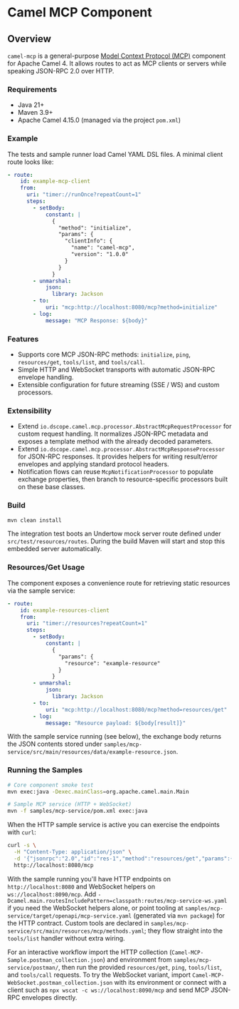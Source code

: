 # Camel MCP Component

## Overview
`camel-mcp` is a general-purpose [Model Context Protocol (MCP)](https://modelcontextprotocol.io) component for Apache Camel 4.
It allows routes to act as MCP clients or servers while speaking JSON-RPC 2.0 over HTTP.

### Requirements
- Java 21+
- Maven 3.9+
- Apache Camel 4.15.0 (managed via the project `pom.xml`)

### Example
The tests and sample runner load Camel YAML DSL files. A minimal client route looks like:

```yaml
- route:
    id: example-mcp-client
    from:
      uri: "timer://runOnce?repeatCount=1"
      steps:
        - setBody:
            constant: |
              {
                "method": "initialize",
                "params": {
                  "clientInfo": {
                    "name": "camel-mcp",
                    "version": "1.0.0"
                  }
                }
              }
        - unmarshal:
            json:
              library: Jackson
        - to:
            uri: "mcp:http://localhost:8080/mcp?method=initialize"
        - log:
            message: "MCP Response: ${body}"
```

### Features
- Supports core MCP JSON-RPC methods: `initialize`, `ping`, `resources/get`, `tools/list`, and `tools/call`.
- Simple HTTP and WebSocket transports with automatic JSON-RPC envelope handling.
- Extensible configuration for future streaming (SSE / WS) and custom processors.

### Extensibility
- Extend `io.dscope.camel.mcp.processor.AbstractMcpRequestProcessor` for custom request handling. It normalizes JSON-RPC metadata and exposes a template method with the already decoded parameters.
- Extend `io.dscope.camel.mcp.processor.AbstractMcpResponseProcessor` for JSON-RPC responses. It provides helpers for writing result/error envelopes and applying standard protocol headers.
- Notification flows can reuse `McpNotificationProcessor` to populate exchange properties, then branch to resource-specific processors built on these base classes.

### Build
```bash
mvn clean install
```

The integration test boots an Undertow mock server route defined under `src/test/resources/routes`. During the build Maven will start and stop this embedded server automatically.

### Resources/Get Usage

The component exposes a convenience route for retrieving static resources via the sample service:

```yaml
- route:
    id: example-resources-client
    from:
      uri: "timer://resources?repeatCount=1"
      steps:
        - setBody:
            constant: |
              {
                "params": {
                  "resource": "example-resource"
                }
              }
        - unmarshal:
            json:
              library: Jackson
        - to:
            uri: "mcp:http://localhost:8080/mcp?method=resources/get"
        - log:
            message: "Resource payload: ${body[result]}"
```

With the sample service running (see below), the exchange body returns the JSON contents stored under `samples/mcp-service/src/main/resources/data/example-resource.json`.

### Running the Samples

```bash
# Core component smoke test
mvn exec:java -Dexec.mainClass=org.apache.camel.main.Main

# Sample MCP service (HTTP + WebSocket)
mvn -f samples/mcp-service/pom.xml exec:java
```

When the HTTP sample service is active you can exercise the endpoints with `curl`:

```bash
curl -s \
  -H "Content-Type: application/json" \
  -d '{"jsonrpc":"2.0","id":"res-1","method":"resources/get","params":{"resource":"example-resource"}}' \
  http://localhost:8080/mcp
```

With the sample running you'll have HTTP endpoints on `http://localhost:8080` and WebSocket helpers on `ws://localhost:8090/mcp`. Add `-Dcamel.main.routesIncludePattern=classpath:routes/mcp-service-ws.yaml` if you need the WebSocket helpers alone, or point tooling at `samples/mcp-service/target/openapi/mcp-service.yaml` (generated via `mvn package`) for the HTTP contract. Custom tools are declared in `samples/mcp-service/src/main/resources/mcp/methods.yaml`; they flow straight into the `tools/list` handler without extra wiring.

For an interactive workflow import the HTTP collection (`Camel-MCP-Sample.postman_collection.json`) and environment from `samples/mcp-service/postman/`, then run the provided `resources/get`, `ping`, `tools/list`, and `tools/call` requests. To try the WebSocket variant, import `Camel-MCP-WebSocket.postman_collection.json` with its environment or connect with a client such as `npx wscat -c ws://localhost:8090/mcp` and send MCP JSON-RPC envelopes directly.
